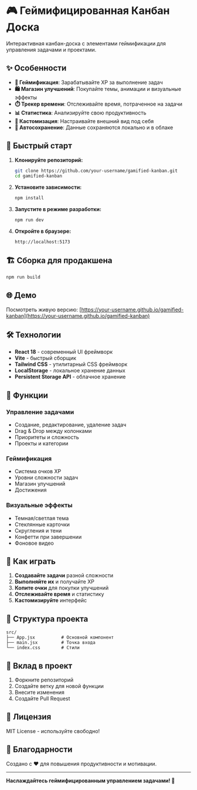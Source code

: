 # 🎮 Геймифицированная Канбан Доска

Интерактивная канбан-доска с элементами геймификации для управления задачами и проектами.

## ✨ Особенности

- **🎯 Геймификация**: Зарабатывайте XP за выполнение задач
- **🛍️ Магазин улучшений**: Покупайте темы, анимации и визуальные эффекты
- **⏱️ Трекер времени**: Отслеживайте время, потраченное на задачи
- **📊 Статистика**: Анализируйте свою продуктивность
- **🎨 Кастомизация**: Настраивайте внешний вид под себя
- **💾 Автосохранение**: Данные сохраняются локально и в облаке

## 🚀 Быстрый старт

1. **Клонируйте репозиторий:**
   ```bash
   git clone https://github.com/your-username/gamified-kanban.git
   cd gamified-kanban
   ```

2. **Установите зависимости:**
   ```bash
   npm install
   ```

3. **Запустите в режиме разработки:**
   ```bash
   npm run dev
   ```

4. **Откройте в браузере:**
   ```
   http://localhost:5173
   ```

## 🏗️ Сборка для продакшена

```bash
npm run build
```

## 🌐 Демо

Посмотреть живую версию: [https://your-username.github.io/gamified-kanban](https://your-username.github.io/gamified-kanban)

## 🛠️ Технологии

- **React 18** - современный UI фреймворк
- **Vite** - быстрый сборщик
- **Tailwind CSS** - утилитарный CSS фреймворк
- **LocalStorage** - локальное хранение данных
- **Persistent Storage API** - облачное хранение

## 📱 Функции

### Управление задачами
- Создание, редактирование, удаление задач
- Drag & Drop между колонками
- Приоритеты и сложность
- Проекты и категории

### Геймификация
- Система очков XP
- Уровни сложности задач
- Магазин улучшений
- Достижения

### Визуальные эффекты
- Темная/светлая тема
- Стеклянные карточки
- Скругления и тени
- Конфетти при завершении
- Фоновое видео

## 🎯 Как играть

1. **Создавайте задачи** разной сложности
2. **Выполняйте их** и получайте XP
3. **Копите очки** для покупки улучшений
4. **Отслеживайте время** и статистику
5. **Кастомизируйте** интерфейс

## 📁 Структура проекта

```
src/
├── App.jsx          # Основной компонент
├── main.jsx         # Точка входа
└── index.css        # Стили
```

## 🤝 Вклад в проект

1. Форкните репозиторий
2. Создайте ветку для новой функции
3. Внесите изменения
4. Создайте Pull Request

## 📄 Лицензия

MIT License - используйте свободно!

## 🙏 Благодарности

Создано с ❤️ для повышения продуктивности и мотивации.

---

**Наслаждайтесь геймифицированным управлением задачами! 🎉**
